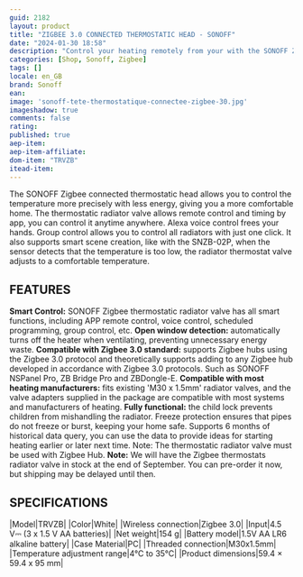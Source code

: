 ```yaml
---
guid: 2182
layout: product 
title: "ZIGBEE 3.0 CONNECTED THERMOSTATIC HEAD - SONOFF"
date: "2024-01-30 18:58"
description: "Control your heating remotely from your with the SONOFF Zigbee connected thermostatic head."
categories: [Shop, Sonoff, Zigbee]
tags: []
locale: en_GB
brand: Sonoff
ean: 
image: 'sonoff-tete-thermostatique-connectee-zigbee-30.jpg'
imageshadow: true
comments: false
rating:  
published: true
aep-item: 
aep-item-affiliate: 
dom-item: "TRVZB"
itead-item: 
---
```


The SONOFF Zigbee connected thermostatic head allows you to control the temperature more precisely with less energy, giving you a more comfortable home. The thermostatic radiator valve allows remote control and timing by app, you can control it anytime anywhere. Alexa voice control frees your hands. Group control allows you to control all radiators with just one click. It also supports smart scene creation, like with the SNZB-02P, when the sensor detects that the temperature is too low, the radiator thermostat valve adjusts to a comfortable temperature.

## FEATURES

**Smart Control:** SONOFF Zigbee thermostatic radiator valve has all smart functions, including APP remote control, voice control, scheduled programming, group control, etc.
**Open window detection:** automatically turns off the heater when ventilating, preventing unnecessary energy waste.
**Compatible with Zigbee 3.0 standard:** supports Zigbee hubs using the Zigbee 3.0 protocol and theoretically supports adding to any Zigbee hub developed in accordance with Zigbee 3.0 protocols. Such as SONOFF NSPanel Pro, ZB Bridge Pro and ZBDongle-E.
**Compatible with most heating manufacturers:** fits existing 'M30 x 1.5mm' radiator valves, and the valve adapters supplied in the package are compatible with most systems and manufacturers of heating.
**Fully functional:** the child lock prevents children from mishandling the radiator. Freeze protection ensures that pipes do not freeze or burst, keeping your home safe. Supports 6 months of historical data query, you can use the data to provide ideas for starting heating earlier or later next time. Note: The thermostatic radiator valve must be used with Zigbee Hub.
**Note:** We will have the Zigbee thermostats radiator valve in stock at the end of September. You can pre-order it now, but shipping may be delayed until then.

## SPECIFICATIONS

|Model|TRVZB|
|Color|White|
|Wireless connection|Zigbee 3.0|
|Input|4.5 V⎓ (3 x 1.5 V AA batteries)|
|Net weight|154 g|
|Battery model|1.5V AA LR6 alkaline battery|
|Case Material|PC|
|Threaded connection|M30x1.5mm|
|Temperature adjustment range|4°C to 35°C|
|Product dimensions|59.4 × 59.4 x 95 mm|
